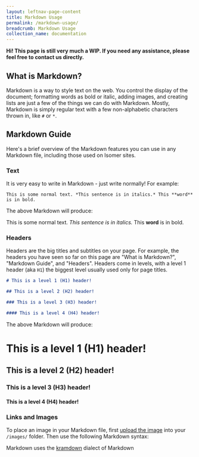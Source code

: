 ```yaml
---
layout: leftnav-page-content
title: Markdown Usage
permalink: /markdown-usage/
breadcrumb: Markdown Usage
collection_name: documentation
---
```


**Hi! This page is still very much a WIP. If you need any assistance, please feel free to contact us directly.**

## What is Markdown?

Markdown is a way to style text on the web. You control the display of the document; formatting words as bold or italic, adding images, and creating lists are just a few of the things we can do with Markdown. Mostly, Markdown is simply regular text with a few non-alphabetic characters thrown in, like `#` or `*`.

## Markdown Guide

Here's a brief overview of the Markdown features you can use in any Markdown file, including those used on Isomer sites.

### Text

It is very easy to write in Markdown - just write normally! For example:

```
This is some normal text. *This sentence is in italics.* This **word** is in bold.
```

The above Markdown will produce:

This is some normal text. *This sentence is in italics.* This **word** is in bold.

### Headers

Headers are the big titles and subtitles on your page. For example, the headers you have seen so far on this page are "What is Markdown?", "Markdown Guide", and "Headers". Headers come in levels, with a level 1 header (aka `H1`) the biggest level usually used only for page titles.

```markdown
# This is a level 1 (H1) header!

## This is a level 2 (H2) header!

### This is a level 3 (H3) header!

#### This is a level 4 (H4) header!
```

The above Markdown will produce:

# This is a level 1 (H1) header!

## This is a level 2 (H2) header!

### This is a level 3 (H3) header!

#### This is a level 4 (H4) header!

### Links and Images

To place an image in your Markdown file, first [upload the image](/github-repository/uploading-a-file/) into your `/images/` folder. Then use the following Markdown syntax:

<!--```markdown
!
```-->

Markdown uses the [kramdown](https://kramdown.gettalong.org/index.html) dialect of Markdown